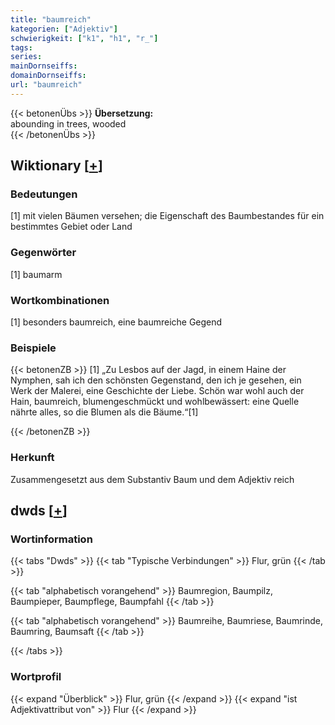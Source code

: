 ```yaml
---
title: "baumreich"
kategorien: ["Adjektiv"]
schwierigkeit: ["k1", "h1", "r_"]
tags:
series:
mainDornseiffs:
domainDornseiffs:
url: "baumreich"
---
```


{{< betonenÜbs >}}
**Übersetzung:**  
abounding  in trees, wooded  
{{< /betonenÜbs >}}

## Wiktionary [[+](https://de.wiktionary.org/wiki/baumreich)]

### Bedeutungen
[1] mit vielen Bäumen versehen; die Eigenschaft des Baumbestandes für ein bestimmtes Gebiet oder Land  

### Gegenwörter
[1] baumarm  

### Wortkombinationen
[1] besonders baumreich, eine baumreiche Gegend  

### Beispiele
{{< betonenZB >}}
[1] „Zu Lesbos auf der Jagd, in einem Haine der Nymphen, sah ich den schönsten Gegenstand, den ich je gesehen, ein Werk der Malerei, eine Geschichte der Liebe. Schön war wohl auch der Hain, baumreich, blumengeschmückt und wohlbewässert: eine Quelle nährte alles, so die Blumen als die Bäume.“[1]  

{{< /betonenZB >}}
### Herkunft
Zusammengesetzt aus dem Substantiv Baum und dem Adjektiv reich  



## dwds [[+](https://www.dwds.de/wb/baumreich)]

### Wortinformation
{{< tabs "Dwds" >}}
{{< tab "Typische Verbindungen" >}}
Flur, grün
{{< /tab >}}

{{< tab "alphabetisch vorangehend" >}}
Baumregion, Baumpilz, Baumpieper, Baumpflege, Baumpfahl
{{< /tab >}}

{{< tab "alphabetisch vorangehend" >}}
Baumreihe, Baumriese, Baumrinde, Baumring, Baumsaft
{{< /tab >}}

{{< /tabs >}}

### Wortprofil
{{< expand "Überblick" >}} Flur, grün {{< /expand >}}
{{< expand "ist Adjektivattribut von" >}} Flur {{< /expand >}}

